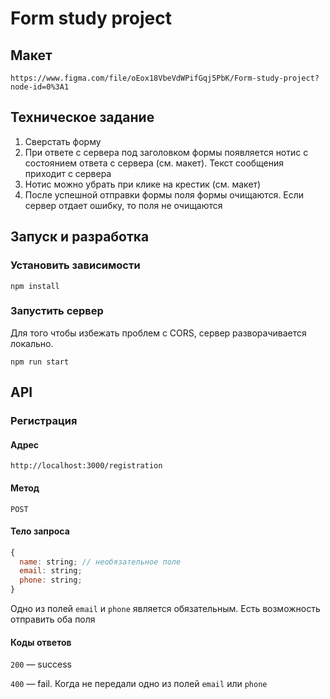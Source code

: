 # Form study project

## Макет
```
https://www.figma.com/file/oEox18VbeVdWPifGqj5PbK/Form-study-project?node-id=0%3A1
```

## Техническое задание

1. Сверстать форму
1. При ответе с сервера под заголовком формы появляется нотис с состоянием ответа с сервера (см. макет). Текст сообщения приходит с сервера
1. Нотис можно убрать при клике на крестик (см. макет)
1. После успешной отправки формы поля формы очищаются. Если сервер отдает ошибку, то поля не очищаются

## Запуск и разработка

### Установить зависимости
```
npm install
```

### Запустить сервер

Для того чтобы избежать проблем с CORS, сервер разворачивается локально.

```
npm run start
```

## API

### Регистрация

#### Адрес 

```
http://localhost:3000/registration
```

#### Метод

```
POST
```

#### Тело запроса

```js
{
  name: string; // необязательное поле
  email: string;
  phone: string;
}
 ```

Одно из полей `email` и `phone` является обязательным. Есть возможность отправить оба поля

#### Коды ответов

`200` — success

`400` — fail. Когда не передали одно из полей `email` или `phone`
